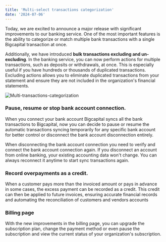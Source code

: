 ```yaml
---
title: 'Multi-select transactions categorization'
date: '2024-07-06'
---
```


Today, we are excited to announce a major release with significant improvements to our banking service. One of the most important features is the ability to categorize or match multiple bank transactions with a single Bigcapital transaction at once.

Additionally, we have introduced **bulk transactions excluding and un-excluding**. In the banking service, you can now perform actions for multiple transactions, such as deposits or withdrawals, at once. This is especially useful if you have hundreds or thousands of duplicated transactions. Excluding actions allows you to eliminate duplicated transactions from your statement and ensure they are not included in the organization's financial statements.

![Multi-transactions-categorization](/images/updates/multi-transactions-categorization/main.png "Multi-transactions-categorization")

### Pause, resume or stop bank account connection.

When you connect your bank account Bigcapital syncs all the bank transactions to Bigcapital, now you can decide to pause or resume the automatic transactions syncing temporarily for any specific bank account for better control or disconnect the bank account disconnection entirely.

When disconnecting the bank account connection you need to verify and connect the bank account connection again. If you disconnect an account from online banking, your existing accounting data won't change. You can always reconnect it anytime to start sync transactions again.

### Record overpayments as a credit.

When a customer pays more than the invoiced amount or pays in advance in some cases, the excess payment can be recorded as a credit. This credit can then be applied to future invoices, ensuring accurate financial records and automating the reconciliation of customers and vendors accounts 

### Billing page

With the new improvements in the billing page, you can upgrade the subscription plan, change the payment method or even pause the subscription and view the current status of your organization's subscription.
